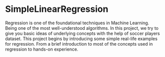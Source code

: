 # SimpleLinearRegression
Regression is one of the foundational techniques in Machine Learning. Being one of the most well-understood algorithms. In this project, we try to give you basic ideas of underlying concepts with the help of soccer players dataset. This project begins by introducing some simple real-life examples for regression. From a brief introduction to most of the concepts used in regression to hands-on experience. 
